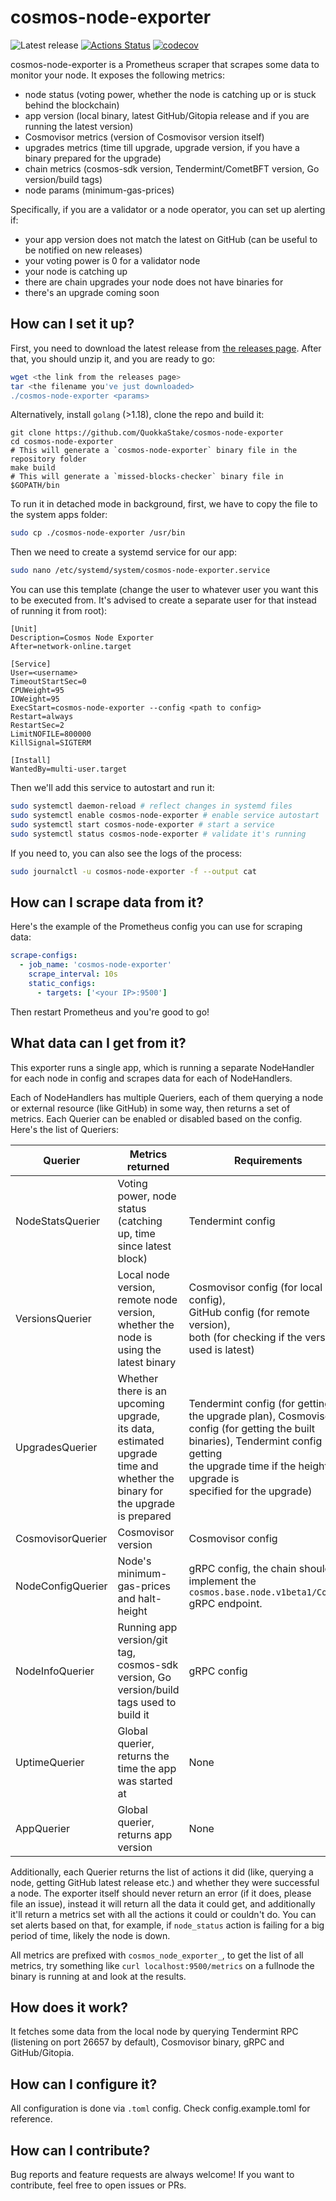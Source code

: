 # cosmos-node-exporter

![Latest release](https://img.shields.io/github/v/release/QuokkaStake/cosmos-node-exporter)
[![Actions Status](https://github.com/QuokkaStake/cosmos-node-exporter/workflows/test/badge.svg)](https://github.com/QuokkaStake/cosmos-node-exporter/actions)
[![codecov](https://codecov.io/gh/QuokkaStake/cosmos-node-exporter/graph/badge.svg?token=O7WAAKM6YM)](https://codecov.io/gh/QuokkaStake/cosmos-node-exporter)

cosmos-node-exporter is a Prometheus scraper that scrapes some data to monitor your node.
It exposes the following metrics:
- node status (voting power, whether the node is catching up or is stuck behind the blockchain)
- app version (local binary, latest GitHub/Gitopia release and if you are running the latest version)
- Cosmovisor metrics (version of Cosmovisor version itself)
- upgrades metrics (time till upgrade, upgrade version, if you have a binary prepared for the upgrade)
- chain metrics (cosmos-sdk version, Tendermint/CometBFT version, Go version/build tags)
- node params (minimum-gas-prices)

Specifically, if you are a validator or a node operator, you can set up alerting if:
- your app version does not match the latest on GitHub (can be useful to be notified on new releases)
- your voting power is 0 for a validator node
- your node is catching up
- there are chain upgrades your node does not have binaries for
- there's an upgrade coming soon

## How can I set it up?

First, you need to download the latest release from [the releases page](https://github.com/QuokkaStake/cosmos-node-exporter/releases/).
After that, you should unzip it, and you are ready to go:

```sh
wget <the link from the releases page>
tar <the filename you've just downloaded>
./cosmos-node-exporter <params>
```

Alternatively, install `golang` (>1.18), clone the repo and build it:
```
git clone https://github.com/QuokkaStake/cosmos-node-exporter
cd cosmos-node-exporter
# This will generate a `cosmos-node-exporter` binary file in the repository folder
make build
# This will generate a `missed-blocks-checker` binary file in $GOPATH/bin
```

To run it in detached mode in background, first, we have to copy the file to the system apps folder:

```sh
sudo cp ./cosmos-node-exporter /usr/bin
```

Then we need to create a systemd service for our app:

```sh
sudo nano /etc/systemd/system/cosmos-node-exporter.service
```

You can use this template (change the user to whatever user you want this to be executed from.
It's advised to create a separate user for that instead of running it from root):

```
[Unit]
Description=Cosmos Node Exporter
After=network-online.target

[Service]
User=<username>
TimeoutStartSec=0
CPUWeight=95
IOWeight=95
ExecStart=cosmos-node-exporter --config <path to config>
Restart=always
RestartSec=2
LimitNOFILE=800000
KillSignal=SIGTERM

[Install]
WantedBy=multi-user.target
```

Then we'll add this service to autostart and run it:

```sh
sudo systemctl daemon-reload # reflect changes in systemd files
sudo systemctl enable cosmos-node-exporter # enable service autostart
sudo systemctl start cosmos-node-exporter # start a service
sudo systemctl status cosmos-node-exporter # validate it's running
```

If you need to, you can also see the logs of the process:

```sh
sudo journalctl -u cosmos-node-exporter -f --output cat
```

## How can I scrape data from it?

Here's the example of the Prometheus config you can use for scraping data:

```yaml
scrape-configs:
  - job_name: 'cosmos-node-exporter'
    scrape_interval: 10s
    static_configs:
      - targets: ['<your IP>:9500']
```

Then restart Prometheus and you're good to go!

## What data can I get from it?

This exporter runs a single app, which is running a separate NodeHandler for each node in config
and scrapes data for each of NodeHandlers.

Each of NodeHandlers has multiple Queriers, each of them querying a node or external resource (like GitHub)
in some way, then returns a set of metrics. Each Querier can be enabled or disabled based on the config.
Here's the list of Queriers:

| Querier           | Metrics returned                                                                                                                   | Requirements                                                                                                                                                                                                    |
|-------------------|------------------------------------------------------------------------------------------------------------------------------------|-----------------------------------------------------------------------------------------------------------------------------------------------------------------------------------------------------------------|
| NodeStatsQuerier  | Voting power, node status<br>(catching up, time since latest block)                                                                | Tendermint config                                                                                                                                                                                               |
| VersionsQuerier   | Local node version, remote node version,<br>whether the node is using the latest binary                                            | Cosmovisor config (for local config),<br>GitHub config (for remote version),<br>both (for checking if the version used is latest)                                                                               |
| UpgradesQuerier   | Whether there is an upcoming upgrade,<br>its data, estimated upgrade time and<br>whether the binary for the upgrade<br>is prepared | Tendermint config (for getting the upgrade plan), Cosmovisor config (for getting the built binaries), Tendermint config (for getting<br>the upgrade time if the height upgrade is<br>specified for the upgrade) |
| CosmovisorQuerier | Cosmovisor version                                                                                                                 | Cosmovisor config                                                                                                                                                                                               |
| NodeConfigQuerier | Node's minimum-gas-prices and halt-height                                                                                          | gRPC config, the chain should implement the `cosmos.base.node.v1beta1/Config` gRPC endpoint.                                                                                                                    |
| NodeInfoQuerier   | Running app version/git tag, cosmos-sdk version, Go version/build tags used to build it                                            | gRPC config                                                                                                                                                                                                     |
| UptimeQuerier     | Global querier, returns the time the app was started at                                                                            | None                                                                                                                                                                                                            |
| AppQuerier        | Global querier, returns app version                                                                                                | None                                                                                                                                                                                                            |

Additionally, each Querier returns the list of actions it did (like, querying a node, getting GitHub latest release etc.)
and whether they were successful a node. The exporter itself should never return an error (if it does, please file an issue),
instead it will return all the data it could get, and additionally it'll return a metrics set with all the actions it could
or couldn't do. You can set alerts based on that, for example, if `node_status` action is failing for a big period of time,
likely the node is down.

All metrics are prefixed with `cosmos_node_exporter_`, to get the list of all metrics, try something like
`curl localhost:9500/metrics` on a fullnode the binary is running at and look at the results.

## How does it work?

It fetches some data from the local node by querying Tendermint RPC (listening on port 26657 by default),
Cosmovisor binary, gRPC and GitHub/Gitopia.

## How can I configure it?

All configuration is done via `.toml` config. Check config.example.toml for reference.

## How can I contribute?

Bug reports and feature requests are always welcome! If you want to contribute, feel free to open issues or PRs.
